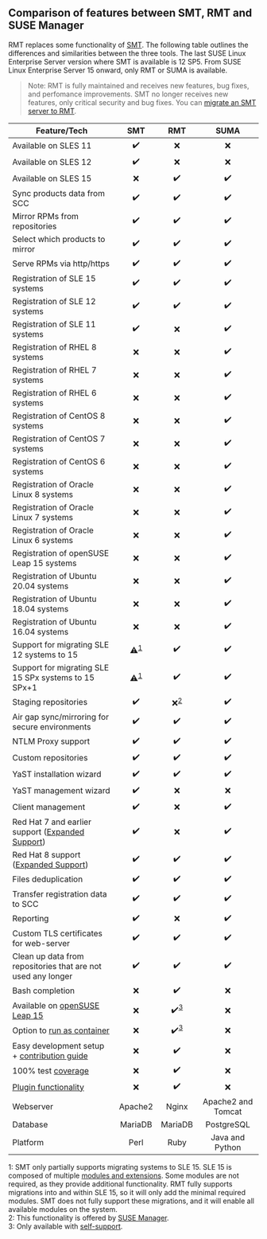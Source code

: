 ## Comparison of features between SMT, RMT and SUSE Manager

RMT replaces some functionality of [SMT](https://github.com/SUSE/smt).
The following table outlines the differences and similarities between the three tools.
The last SUSE Linux Enterprise Server version where SMT is available is 12 SP5.
From SUSE Linux Enterprise Server 15 onward, only RMT or SUMA is available.

> Note: RMT is fully maintained and receives new features, bug fixes, and perfomance improvements.
> SMT no longer receives new features, only critical security and bug fixes.
> You can [migrate an SMT server to RMT](https://documentation.suse.com/sles/15-SP2/html/SLES-all/cha-rmt-migrate.html).

| Feature/Tech      | SMT           | RMT           | SUMA          |
|-------------------|:-------------:|:-------------:|:-------------:|
|Available on SLES 11|:heavy_check_mark:|:x:|:x:|
|Available on SLES 12|:heavy_check_mark:|:x:|:x:|
|Available on SLES 15|:x:|:heavy_check_mark:|:heavy_check_mark:|
|Sync products data from SCC|:heavy_check_mark:|:heavy_check_mark:|:heavy_check_mark:|
|Mirror RPMs from repositories|:heavy_check_mark:|:heavy_check_mark:|:heavy_check_mark:|
|Select which products to mirror|:heavy_check_mark:|:heavy_check_mark:|:heavy_check_mark:|
|Serve RPMs via http/https|:heavy_check_mark:|:heavy_check_mark:|:heavy_check_mark:|
|Registration of SLE 15 systems|:heavy_check_mark:|:heavy_check_mark:|:heavy_check_mark:|
|Registration of SLE 12 systems|:heavy_check_mark:|:heavy_check_mark:|:heavy_check_mark:|
|Registration of SLE 11 systems|:heavy_check_mark:|:x:|:heavy_check_mark:|
|Registration of RHEL 8 systems|:x:|:x:|:heavy_check_mark:|
|Registration of RHEL 7 systems|:x:|:x:|:heavy_check_mark:|
|Registration of RHEL 6 systems|:x:|:x:|:heavy_check_mark:|
|Registration of CentOS 8 systems|:x:|:x:|:heavy_check_mark:|
|Registration of CentOS 7 systems|:x:|:x:|:heavy_check_mark:|
|Registration of CentOS 6 systems|:x:|:x:|:heavy_check_mark:|
|Registration of Oracle Linux 8 systems|:x:|:x:|:heavy_check_mark:|
|Registration of Oracle Linux 7 systems|:x:|:x:|:heavy_check_mark:|
|Registration of Oracle Linux 6 systems|:x:|:x:|:heavy_check_mark:|
|Registration of openSUSE Leap 15 systems|:x:|:x:|:heavy_check_mark:|
|Registration of Ubuntu 20.04 systems|:x:|:x:|:heavy_check_mark:|
|Registration of Ubuntu 18.04 systems|:x:|:x:|:heavy_check_mark:|
|Registration of Ubuntu 16.04 systems|:x:|:x:|:heavy_check_mark:|
|Support for migrating SLE 12 systems to 15|:warning:<sup>[1](#partial-migration)</sup>|:heavy_check_mark:|:heavy_check_mark:|
|Support for migrating SLE 15 SPx systems to 15 SPx+1|:warning:<sup>[1](#partial-migration)</sup>|:heavy_check_mark:|:heavy_check_mark:|
|Staging repositories|:heavy_check_mark:|:x:<sup>[2](#staging)</sup>|:heavy_check_mark:|
|Air gap sync/mirroring for secure environments|:heavy_check_mark:|:heavy_check_mark:|:heavy_check_mark:|
|NTLM Proxy support|:heavy_check_mark:|:heavy_check_mark:|:heavy_check_mark:|
|Custom repositories|:heavy_check_mark:|:heavy_check_mark:|:heavy_check_mark:|
|YaST installation wizard|:heavy_check_mark:|:heavy_check_mark:|:heavy_check_mark:|
|YaST management wizard|:heavy_check_mark:|:x:|:x:|
|Client management|:heavy_check_mark:|:x:|:heavy_check_mark:|
|Red Hat 7 and earlier support ([Expanded Support](https://www.suse.com/products/expandedsupport/))|:heavy_check_mark:|:x:|:heavy_check_mark:|
|Red Hat 8 support ([Expanded Support](https://www.suse.com/products/expandedsupport/))|:heavy_check_mark:|:heavy_check_mark:|:heavy_check_mark:|
|Files deduplication|:heavy_check_mark:|:heavy_check_mark:|:heavy_check_mark:|
|Transfer registration data to SCC|:heavy_check_mark:|:heavy_check_mark:|:heavy_check_mark:|
|Reporting|:heavy_check_mark:|:x:|:heavy_check_mark:|
|Custom TLS certificates for web-server|:heavy_check_mark:|:heavy_check_mark:|:heavy_check_mark:|
|Clean up data from repositories that are not used any longer|:heavy_check_mark:|:heavy_check_mark:|:heavy_check_mark:|
|Bash completion|:x:|:heavy_check_mark:|:x:|
|Available on [openSUSE Leap 15](https://github.com/SUSE/rmt/blob/master/docs/installation.md#installation-on-opensuse-leap-15)|:x:|:heavy_check_mark:<sup>[3](#self-support)</sup>|:x:|
|Option to [run as container](https://github.com/SUSE/rmt/blob/master/README.md#development-setup---docker-compose)|:x:|:heavy_check_mark:<sup>[3](#self-support)</sup>|:x:|
|Easy development setup + [contribution guide](https://github.com/SUSE/rmt/blob/master/docs/CONTRIBUTING.md)|:x:|:heavy_check_mark:|:x:|
|100% test [coverage](https://coveralls.io/github/SUSE/rmt?branch=master)|:x:|:heavy_check_mark:|:x:|
|[Plugin functionality](https://github.com/SUSE/rmt/blob/master/docs/PLUGINS.md)|:x:|:heavy_check_mark:|:x:|
|Webserver|Apache2|Nginx|Apache2 and Tomcat|
|Database|MariaDB|MariaDB|PostgreSQL|
|Platform|Perl|Ruby|Java and Python|

<a name="partial-migration">1</a>: SMT only partially supports migrating systems to SLE 15. SLE 15 is composed of multiple [modules and extensions](https://documentation.suse.com/sles/15-SP2/html/SLES-all/art-modules.html).
Some modules are not required, as they provide additional functionality.
RMT fully supports migrations into and within SLE 15, so it will only add the minimal required modules.
SMT does not fully support these migrations, and it will enable all available modules on the system.\
<a name="staging">2</a>: This functionality is offered by [SUSE Manager](https://www.suse.com/documentation/suse-best-practices/susemanager/data/susemanager.html).\
<a name="self-support">3</a>: Only available with [self-support](https://www.suse.com/support/self-support/).
